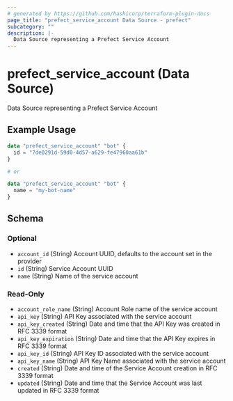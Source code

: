 ```yaml
---
# generated by https://github.com/hashicorp/terraform-plugin-docs
page_title: "prefect_service_account Data Source - prefect"
subcategory: ""
description: |-
  Data Source representing a Prefect Service Account
---
```


# prefect_service_account (Data Source)

Data Source representing a Prefect Service Account

## Example Usage

```terraform
data "prefect_service_account" "bot" {
  id = "7de0291d-59d0-4d57-a629-fe47960aa61b"
}

# or

data "prefect_service_account" "bot" {
  name = "my-bot-name"
}
```

<!-- schema generated by tfplugindocs -->
## Schema

### Optional

- `account_id` (String) Account UUID, defaults to the account set in the provider
- `id` (String) Service Account UUID
- `name` (String) Name of the service account

### Read-Only

- `account_role_name` (String) Account Role name of the service account
- `api_key` (String) API Key associated with the service account
- `api_key_created` (String) Date and time that the API Key was created in RFC 3339 format
- `api_key_expiration` (String) Date and time that the API Key expires in RFC 3339 format
- `api_key_id` (String) API Key ID associated with the service account
- `api_key_name` (String) API Key Name associated with the service account
- `created` (String) Date and time of the Service Account creation in RFC 3339 format
- `updated` (String) Date and time that the Service Account was last updated in RFC 3339 format
